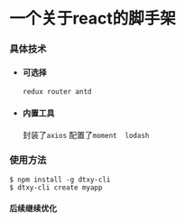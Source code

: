 一个关于react的脚手架
==================
### 具体技术
* #### 可选择
  `redux router antd`
* #### 内置工具
  封装了`axios` 配置了`moment  lodash` 

### 使用方法
```shell
$ npm install -g dtxy-cli
$ dtxy-cli create myapp
```
#### 后续继续优化
